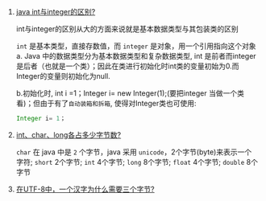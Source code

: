 1. [java int与integer的区别?](https://www.cnblogs.com/shenliang123/archive/2011/10/27/2226903.html)

    int与integer的区别从大的方面来说就是基本数据类型与其包装类的区别

    `int` 是基本类型，直接存数值，而 `integer` 是对象，用一个引用指向这个对象
    a. Java 中的数据类型分为基本数据类型和复杂数据类型, int 是前者而integer 是后者（也就是一个类）；因此在类进行初始化时int类的变量初始为0.而Integer的变量则初始化为null.
    
    b.初始化时, int i =1；Integer i= new Integer(1);(要把integer 当做一个类看)；但由于有了`自动装箱和拆箱`, 使得对Integer类也可使用:
    
    ```java
    Integer i= 1；
    ```

2.  [int、char、long各占多少字节数?](https://blog.csdn.net/nyistzp/article/details/12029917)

    `char` 在 java 中是 `2` 个字节，java 采用 `unicode`，2个字节(byte)来表示一个字符; `short` 2个字节; `int` 4个字节; `long` 8个字节; `float` 4个字节; `double` 8个字节

3. [在UTF-8中，一个汉字为什么需要三个字节?](https://www.cnblogs.com/web21/p/6092414.html)